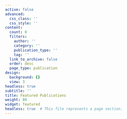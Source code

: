 ```yaml
---
active: false
advanced:
  css_class: ''
  css_style: ''
content:
  count: 0
  filters:
    author: ''
    category: ''
    publication_type: ''
    tag: ''
  link_to_archive: false
  order: desc
  page_type: publication
design:
  background: {}
  view: 3
headless: true
subtitle: ''
title: Featured Publications
weight: 80
widget: featured
headless: true  # This file represents a page section.
---
```


